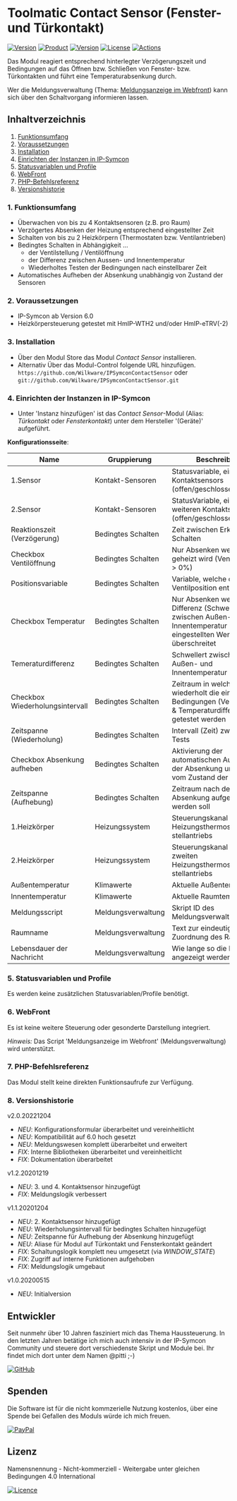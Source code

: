 # Toolmatic Contact Sensor (Fenster- und Türkontakt)

[![Version](https://img.shields.io/badge/Symcon-PHP--Modul-red.svg)](https://www.symcon.de/service/dokumentation/entwicklerbereich/sdk-tools/sdk-php/)
[![Product](https://img.shields.io/badge/Symcon%20Version-6.0%20%3E-blue.svg)](https://www.symcon.de/produkt/)
[![Version](https://img.shields.io/badge/Modul%20Version-2.0.20221204-orange.svg)](https://github.com/Wilkware/IPSymconContactSensor)
[![License](https://img.shields.io/badge/License-CC%20BY--NC--SA%204.0-green.svg)](https://creativecommons.org/licenses/by-nc-sa/4.0/)
[![Actions](https://github.com/Wilkware/IPSymconContactSensor/workflows/Check%20Style/badge.svg)](https://github.com/Wilkware/IPSymconContactSensor/actions)

Das Modul reagiert entsprechend hinterlegter Verzögerungszeit und Bedingungen auf das Öffnen bzw. Schließen von Fenster- bzw. Türkontakten und führt eine Temperaturabsenkung durch.  
  
Wer die Meldungsverwaltung (Thema: [Meldungsanzeige im Webfront](https://www.symcon.de/forum/threads/12115-Meldungsanzeige-im-WebFront?highlight=Meldungsverwaltung)) kann sich über den Schaltvorgang informieren lassen.

## Inhaltverzeichnis

1. [Funktionsumfang](#user-content-1-funktionsumfang)
2. [Voraussetzungen](#user-content-2-voraussetzungen)
3. [Installation](#user-content-3-installation)
4. [Einrichten der Instanzen in IP-Symcon](#user-content-4-einrichten-der-instanzen-in-ip-symcon)
5. [Statusvariablen und Profile](#user-content-5-statusvariablen-und-profile)
6. [WebFront](#user-content-6-webfront)
7. [PHP-Befehlsreferenz](#user-content-7-php-befehlsreferenz)
8. [Versionshistorie](#user-content-8-versionshistorie)

### 1. Funktionsumfang

* Überwachen von bis zu 4 Kontaktsensoren (z.B. pro Raum)
* Verzögertes Absenken der Heizung entsprechend eingestellter Zeit
* Schalten von bis zu 2 Heizkörpern (Thermostaten bzw. Ventilantrieben)
* Bedingtes Schalten in Abhängigkeit ...
  * der Ventilstellung / Ventilöffnung
  * der Differenz zwischen Aussen- und Innentemperatur
  * Wiederholtes Testen der Bedingungen nach einstellbarer Zeit
* Automatisches Aufheben der Absenkung unabhängig von Zustand der Sensoren

### 2. Voraussetzungen

* IP-Symcon ab Version 6.0
* Heizkörpersteuerung getestet mit HmIP-WTH2 und/oder HmIP-eTRV(-2)

### 3. Installation

* Über den Modul Store das Modul _Contact Sensor_ installieren.
* Alternativ Über das Modul-Control folgende URL hinzufügen.  
`https://github.com/Wilkware/IPSymconContactSensor` oder `git://github.com/Wilkware/IPSymconContactSensor.git`

### 4. Einrichten der Instanzen in IP-Symcon

* Unter 'Instanz hinzufügen' ist das _Contact Sensor_-Modul (Alias: _Türkontakt_ oder _Fensterkontakt_) unter dem Hersteller '(Geräte)' aufgeführt.

__Konfigurationsseite__:

Name                            | Gruppierung          | Beschreibung
------------------------------- | -------------------- | -----------------------------------------------------------------
1.Sensor                        | Kontakt-Sensoren    | Statusvariable, eines Kontaktsensors (offen/geschlossen)
2.Sensor                        | Kontakt-Sensoren    | StatusVariable, eines weiteren Kontaktsensors (offen/geschlossen)
Reaktionszeit (Verzögerung)     | Bedingtes Schalten  | Zeit zwischen Erkennen und Schalten
Checkbox Ventilöffnung          | Bedingtes Schalten  | Nur Absenken wenn gerade geheizt wird (Ventilstellung > 0%)
Positionsvariable               | Bedingtes Schalten  | Variable, welche die aktuelle Ventilposition enthält
Checkbox Temperatur             | Bedingtes Schalten  | Nur Absenken wenn Differenz (Schwellwert) zwischen Außen- und Innentemperatur eingestellten Wert überschreitet
Temeraturdifferenz              | Bedingtes Schalten  | Schwellert zwischen Außen- und Innentemperatur
Checkbox Wiederholungsintervall | Bedingtes Schalten  | Zeitraum in welchem wiederholt die eingstellten Bedingungen (Ventilposition & Temperaturdifferenz) getestet werden
Zeitspanne (Wiederholung)       | Bedingtes Schalten  | Intervall (Zeit) zwischen den Tests
Checkbox Absenkung aufheben     | Bedingtes Schalten  | Aktivierung der automatischen Aufhebung der Absenkung unabhängig vom Zustand der Sensoren
Zeitspanne (Aufhebung)          | Bedingtes Schalten  | Zeitraum nach dem die Absenkung aufgehoben werden soll
1.Heizkörper                    | Heizungssystem      | Steuerungskanal des ersten Heizungsthermostats oder -stellantriebs
2.Heizkörper                    | Heizungssystem      | Steuerungskanal des zweiten Heizungsthermostats oder -stellantriebs
Außentemperatur                 | Klimawerte          | Aktuelle Außentemperatur
Innentemperatur                 | Klimawerte          | Aktuelle Raumtemperatur
Meldungsscript                  | Meldungsverwaltung  | Skript ID des Meldungsverwaltungsscripts
Raumname                        | Meldungsverwaltung  | Text zur eindeutigen Zuordnung des Raums
Lebensdauer der Nachricht       | Meldungsverwaltung  | Wie lange so die Info angezeigt werden?

### 5. Statusvariablen und Profile

Es werden keine zusätzlichen Statusvariablen/Profile benötigt.

### 6. WebFront

Es ist keine weitere Steuerung oder gesonderte Darstellung integriert.

_Hinweis:_ Das Script 'Meldungsanzeige im Webfront' (Meldungsverwaltung) wird unterstützt.

### 7. PHP-Befehlsreferenz

Das Modul stellt keine direkten Funktionsaufrufe zur Verfügung.

### 8. Versionshistorie

v2.0.20221204

* _NEU_: Konfigurationsformular überarbeitet und vereinheitlicht
* _NEU_: Kompatibilität auf 6.0 hoch gesetzt
* _NEU_: Meldungswesen komplett überarbeitet und erweitert
* _FIX_: Interne Bibliotheken überarbeitet und vereinheitlicht
* _FIX_: Dokumentation überarbeitet

v1.2.20201219

* _NEU_: 3. und 4. Kontaktsensor hinzugefügt
* _FIX_: Meldungslogik verbessert

v1.1.20201204

* _NEU_: 2. Kontaktsensor hinzugefügt
* _NEU_: Wiederholungsintervall für bedingtes Schalten hinzugefügt
* _NEU_: Zeitspanne für Aufhebung der Absenkung hinzugefügt
* _NEU_: Aliase für Modul auf Türkontakt und Fensterkontakt geändert
* _FIX_: Schaltungslogik komplett neu umgesetzt (via _WINDOW_STATE_)
* _FIX_: Zugriff auf interne Funktionen aufgehoben
* _FIX_: Meldungslogik umgebaut

v1.0.20200515

* _NEU_: Initialversion

## Entwickler

Seit nunmehr über 10 Jahren fasziniert mich das Thema Haussteuerung. In den letzten Jahren betätige ich mich auch intensiv in der IP-Symcon Community und steuere dort verschiedenste Skript und Module bei. Ihr findet mich dort unter dem Namen @pitti ;-)

[![GitHub](https://img.shields.io/badge/GitHub-@wilkware-181717.svg?style=for-the-badge&logo=github)](https://wilkware.github.io/)

## Spenden

Die Software ist für die nicht kommzerielle Nutzung kostenlos, über eine Spende bei Gefallen des Moduls würde ich mich freuen.

[![PayPal](https://img.shields.io/badge/PayPal-spenden-00457C.svg?style=for-the-badge&logo=paypal)](https://www.paypal.com/cgi-bin/webscr?cmd=_s-xclick&hosted_button_id=8816166)

## Lizenz

Namensnennung - Nicht-kommerziell - Weitergabe unter gleichen Bedingungen 4.0 International

[![Licence](https://img.shields.io/badge/License-CC_BY--NC--SA_4.0-EF9421.svg?style=for-the-badge&logo=creativecommons)](https://creativecommons.org/licenses/by-nc-sa/4.0/)
